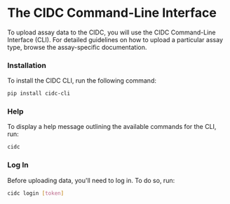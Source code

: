 
# The CIDC Command-Line Interface

To upload assay data to the CIDC, you will use the CIDC Command-Line Interface (CLI). For detailed guidelines on how to upload a particular assay type, browse the assay-specific documentation.

### Installation
To install the CIDC CLI, run the following command:
```bash
pip install cidc-cli
```
### Help
To display a help message outlining the available commands for the CLI, run:
```bash
cidc
```
### Log In
Before uploading data, you'll need to log in. To do so, run:
```bash
cidc login [token]
```

